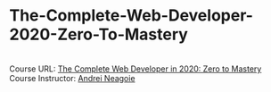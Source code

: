 # The-Complete-Web-Developer-2020-Zero-To-Mastery
<br>
Course URL: <a href="https://www.udemy.com/course/the-complete-web-developer-zero-to-mastery/">The Complete Web Developer in 2020: Zero to Mastery</a>
<br>
Course Instructor: <a href="https://www.udemy.com/user/andrei-neagoie/">Andrei Neagoie</a>
